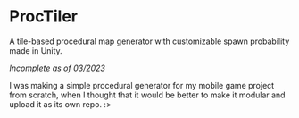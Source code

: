 # ProcTiler
A tile-based procedural map generator with customizable spawn probability made in Unity.  
  
*Incomplete as of 03/2023*

I was making a simple procedural generator for my mobile game project from scratch, when I thought that it would be better to make it modular and upload it as its own repo. :>
